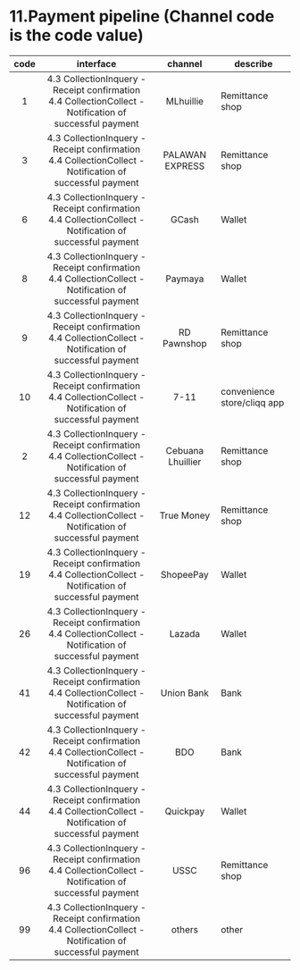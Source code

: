 # 11.Payment pipeline (Channel code is the code value)



| code      | interface    |channel| describe|
| :-------------------------: | :----------------------------------------: |:-----:| --------------------------------| 
|1|4.3 CollectionInquery - Receipt confirmation <br> 4.4 CollectionCollect - Notification of successful payment|MLhuillie|Remittance shop|
|3|4.3 CollectionInquery - Receipt confirmation <br> 4.4 CollectionCollect - Notification of successful payment|PALAWAN EXPRESS|Remittance shop|  
|6|4.3 CollectionInquery - Receipt confirmation <br> 4.4 CollectionCollect - Notification of successful payment|GCash|Wallet|  
|8|4.3 CollectionInquery - Receipt confirmation <br> 4.4 CollectionCollect - Notification of successful payment|Paymaya|Wallet|
|9|4.3 CollectionInquery - Receipt confirmation <br> 4.4 CollectionCollect - Notification of successful payment|RD Pawnshop|Remittance shop|
|10|4.3 CollectionInquery - Receipt confirmation <br> 4.4 CollectionCollect - Notification of successful payment|7-11|convenience store/cliqq app|
|2|4.3 CollectionInquery - Receipt confirmation <br> 4.4 CollectionCollect - Notification of successful payment|Cebuana  Lhuillier|Remittance shop|
|12|4.3 CollectionInquery - Receipt confirmation <br> 4.4 CollectionCollect - Notification of successful payment|True Money|Remittance shop|
|19|4.3 CollectionInquery - Receipt confirmation <br> 4.4 CollectionCollect - Notification of successful payment|ShopeePay|Wallet|
|26|4.3 CollectionInquery - Receipt confirmation <br> 4.4 CollectionCollect - Notification of successful payment|Lazada|Wallet|
|41|4.3 CollectionInquery - Receipt confirmation <br> 4.4 CollectionCollect - Notification of successful payment|Union Bank|Bank|
|42|4.3 CollectionInquery - Receipt confirmation <br> 4.4 CollectionCollect - Notification of successful payment|BDO|Bank|
|44|4.3 CollectionInquery - Receipt confirmation <br> 4.4 CollectionCollect - Notification of successful payment|Quickpay|Wallet|
|96|4.3 CollectionInquery - Receipt confirmation <br> 4.4 CollectionCollect - Notification of successful payment|USSC|Remittance shop|
|99|4.3 CollectionInquery - Receipt confirmation <br> 4.4 CollectionCollect - Notification of successful payment|others|other|



<!-- 分隔线  -->

